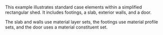 ﻿This example illustrates standard case elements within a simplified rectangular shed. It includes footings, a slab, exterior walls, and a door.

The slab and walls use material layer sets, the footings use material profile sets, and the door uses a material constituent set.
